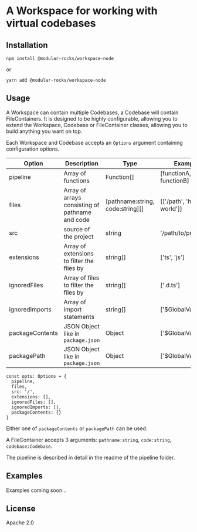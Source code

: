 # A Workspace for working with virtual codebases

## Installation

`npm install @modular-rocks/workspace-node`

or 

`yarn add @modular-rocks/workspace-node` 


## Usage

A Workspace can contain multiple Codebases, a Codebase will contain FileContainers. It is designed to be highly configurable, allowing you to extend the Workspace, Codebase or FileContainer classes, allowing you to build anything you want on top.

Each Workspace and Codebase accepts an `Options` argument containing configuration options. 

| Option | Description | Type |  Example | 
| -------- | -------- | -------- | -------- |
| pipeline | Array of functions | Function[] | [functionA, functionB] | 
| files | Array of arrays consisting of pathname and code | [pathname:string, code:string][] | [['/path', 'hello world']] |
| src | source of the project | string | '/path/to/project' | 
| extensions | Array of extensions to filter the files by | string[] | ['ts', 'js'] | 
| ignoredFiles | Array of files to filter the files by | string[] | ['.d.ts'] | 
| ignoredImports | Array of import statements | string[] | ['$GlobalVariable'] | 
| packageContents | JSON Object like in `package.json` | Object | ['$GlobalVariable'] | 
| packagePath | JSON Object like in `package.json` | Object | ['$GlobalVariable'] | 

    const opts: Options = {
      pipeline, 
      files, 
      src: '/', 
      extensions: [], 
      ignoredFiles: [], 
      ignoredImports: [],
      packageContents: {}
    }

Either one of `packageContents` or `packagePath` can be used.

A FileContainer accepts 3 arguments: `pathname:string`, `code:string`, `codebase:Codebase`.

The pipeline is described in detail in the readme of the pipeline folder.

## Examples

Examples coming soon...

## License

Apache 2.0